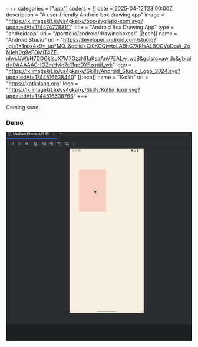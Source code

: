+++
categories = ["app"]
coders = []
date = 2025-04-12T23:00:00Z
description = "A user-friendly Android box drawing app"
image = "https://ik.imagekit.io/ys4gkaixy/box-svgrepo-com.svg?updatedAt=1744747788111"
title = "Android Box Drawing App"
type = "androidapp"
url = "/portfolio/android/drawingboxes/"
[[tech]]
name = "Android Studio"
url = "https://developer.android.com/studio?_gl=1*1npx4x9*_up*MQ..&gclid=Cj0KCQjwtpLABhC7ARIsALBOCVoDoW_ZoN1eK0q9eFGMlT4ZE-nIwsUWbH7DDGkIsJX7M7GzzNl1aKsaAnV7EALw_wcB&gclsrc=aw.ds&gbraid=0AAAAAC-IOZmHyIn7c11qpDYFzrptif_wk"
logo = "https://ik.imagekit.io/ys4gkaixy/Skills/Android_Studio_Logo_2024.svg?updatedAt=1744516638440"
[[tech]]
name = "Kotlin"
url = "https://kotlinlang.org"
logo = "https://ik.imagekit.io/ys4gkaixy/Skills/Kotlin_Icon.svg?updatedAt=1744516638766"
+++

Coming soon

### Demo

![Box Drawing App Screenshot](/box_drawing.gif)